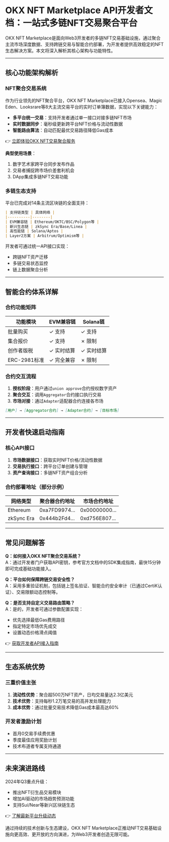 # OKX NFT Marketplace API开发者文档：一站式多链NFT交易聚合平台

OKX NFT Marketplace是面向Web3开发者的多链NFT交易基础设施，通过聚合主流市场深度数据、支持跨链交易与智能合约部署，为开发者提供高效稳定的NFT生态解决方案。本文将深入解析其核心架构与功能特性。

---

## 核心功能架构解析

### NFT聚合交易系统
作为行业领先的NFT聚合平台，OKX NFT Marketplace已接入Opensea、Magic Eden、Looksrare等8大主流交易平台的实时订单簿数据，实现以下关键能力：
- **多平台统一交易**：支持开发者通过单一接口对接多链NFT市场
- **实时数据同步**：毫秒级更新跨平台NFT价格与流动性数据
- **智能路由算法**：自动匹配最优交易路径降低Gas成本

👉 [立即体验OKX NFT交易聚合服务](https://bit.ly/okx_welcome)

**典型使用场景**：
1. 数字艺术家跨平台同步发布作品
2. 交易者捕捉跨市场价差套利机会
3. DApp集成多链NFT交易功能

### 多链生态支持
平台已完成对14条主流区块链的全面支持：
```markdown
| 支持链类型 | 具体网络 |
|----------|--------|
| EVM兼容链 | Ethereum/OKTC/BSC/Polygon等 |
| 新兴生态链 | zkSync Era/Base/Linea |
| 高性能链 | Solana/Aptos |
| Layer2方案 | Arbitrum/Optimism等 |
```

开发者可通过统一API接口实现：
- 跨链NFT资产迁移
- 多链交易状态监控
- 链上数据聚合分析

---

## 智能合约体系详解

### 合约功能矩阵
| 功能模块 | EVM兼容链 | Solana链 |
|---------|----------|---------|
| 批量购买 | ✓ 支持 | ✓ 支持 |
| 集合报价 | ✓ 支持 | ✗ 限制 |
| 创作者版税 | ✓ 实时结算 | ✓ 实时结算 |
| ERC-2981标准 | ✓ 完全兼容 | ✗ 限制 |

### 合约交互流程
1. **授权阶段**：用户通过`union approve`合约授权数字资产
2. **聚合交互**：调用`Aggregator`合约接口执行交易
3. **市场对接**：通过`Adapter`适配器合约连接各市场

```markdown
[用户] → [Aggregator合约] → [Adapter合约] → [目标市场]
```

---

## 开发者快速启动指南

### 核心API接口
1. **市场数据接口**：获取实时NFT价格/流动性数据
2. **交易执行接口**：跨平台订单创建与管理
3. **资产查询接口**：多链NFT资产组合分析

### 合约部署地址（部分示例）
| 网络类型 | 聚合器合约地址 | 市场合约地址 |
|---------|---------------|-------------|
| Ethereum | 0xa7FD9974... | 0x00000000... |
| zkSync Era | 0x444b2Fd4... | 0xd756E807... |

---

## 常见问题解答

**Q：如何接入OKX NFT聚合交易系统？**  
A：通过开发者门户获取API密钥，参考官方文档中的SDK集成指南，最快15分钟即可完成基础功能接入。

**Q：平台如何保障跨链交易安全性？**  
A：采用多重验证机制，包括链上签名验证、智能合约安全审计（已通过CertiK认证）、交易限额动态控制等。

**Q：是否支持自定义交易路由策略？**  
A：是的，开发者可通过参数配置实现：
- 优先选择最低Gas费用路径
- 指定特定市场优先成交
- 设置动态价格滑点阈值

👉 [获取开发者API接入指南](https://bit.ly/okx_welcome)

---

## 生态系统优势

### 三重价值主张
1. **流动性优势**：聚合超500万NFT资产，日均交易量达2.3亿美元
2. **技术优势**：支持每秒1.2万笔交易的高并发处理能力
3. **成本优势**：通过批量交易技术降低Gas成本最高达60%

### 开发者激励计划
- 首月0交易手续费优惠
- 季度最佳应用奖励计划
- 技术布道者专属支持通道

---

## 未来演进路线

2024年Q3重点升级：
- 推出NFT衍生品交易模块
- 增加AI驱动的市场趋势预测功能
- 支持Sui/Near等新兴区块链生态

👉 [了解最新平台升级动态](https://bit.ly/okx_welcome)

通过持续的技术创新与生态建设，OKX NFT Marketplace正推动NFT交易基础设施向更高效、更开放的方向演进，为Web3开发者创造无限可能。